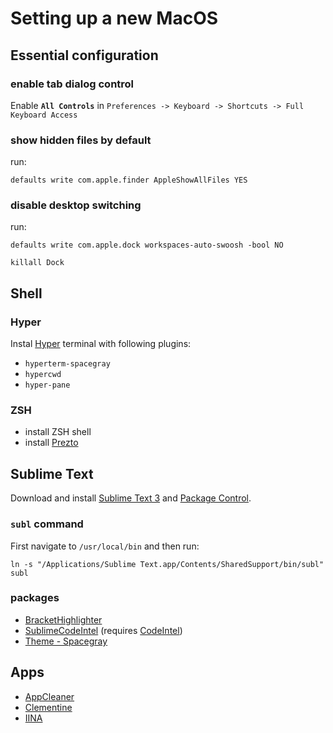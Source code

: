 # Setting up a new MacOS



## Essential configuration

### enable tab dialog control
Enable **`All Controls`** in `Preferences -> Keyboard -> Shortcuts -> Full Keyboard Access`

### show hidden files by default
run:

``
defaults write com.apple.finder AppleShowAllFiles YES
``

### disable desktop switching

run:

``
defaults write com.apple.dock workspaces-auto-swoosh -bool NO
``

``
killall Dock
``




## Shell

### Hyper

Instal [Hyper](https://hyper.is) terminal with following plugins:

- `hyperterm-spacegray`
- `hypercwd`
- `hyper-pane`


### ZSH
- install ZSH shell
- install [Prezto](https://medium.com/@oldwestaction/beautifying-your-terminal-with-zsh-prezto-powerlevel9k-9e8de2023046)


## Sublime Text

Download and install [Sublime Text 3](https://www.sublimetext.com/) and [Package Control](https://packagecontrol.io/installation).


### `subl` command

First navigate to `/usr/local/bin` and then run:

``
ln -s "/Applications/Sublime Text.app/Contents/SharedSupport/bin/subl" subl
``

### packages

- [Bracket​Highlighter](https://packagecontrol.io/packages/BracketHighlighter)
- [Sublime​Code​Intel](https://packagecontrol.io/packages/SublimeCodeIntel) (requires [CodeIntel](https://www.sublimecodeintel.com/docs/installation/#1-install-codeintel))
- [Theme - Spacegray](https://packagecontrol.io/packages/Theme%20-%20Spacegray)


## Apps

- [AppCleaner](https://freemacsoft.net/appcleaner/)
- [Clementine](https://www.clementine-player.org/)
- [IINA](https://lhc70000.github.io/iina/)

